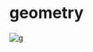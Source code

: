 # geometry
![ g ](http://pm1.narvii.com/7201/a64668cedb3120efd22e4e44e0fca492ef645bf9r1-1088-1536v2_uhq.jpg)

